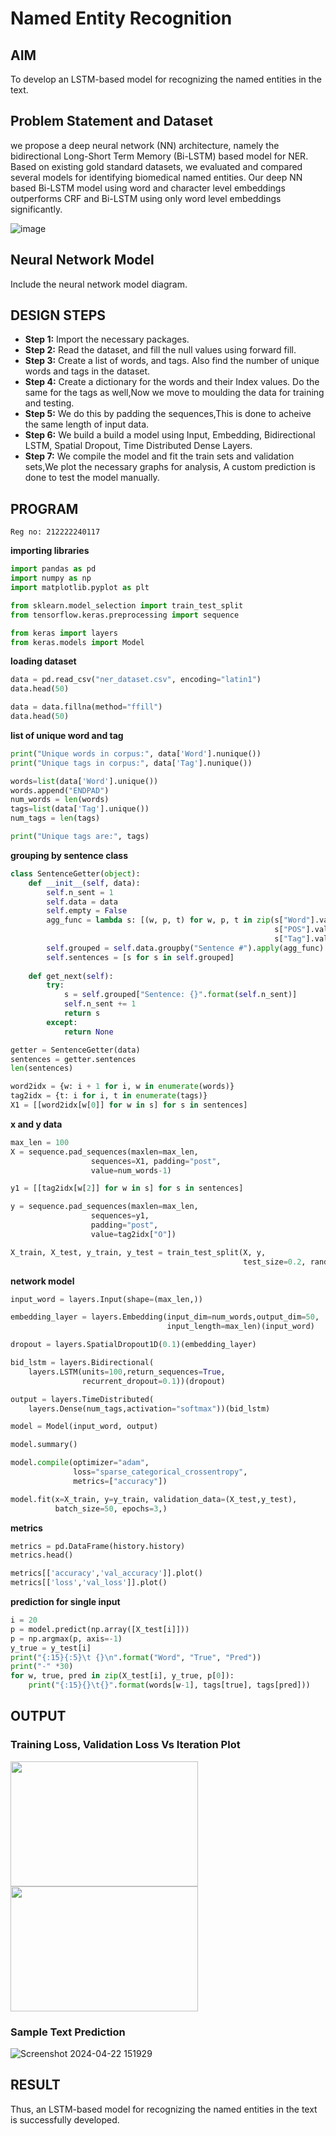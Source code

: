 # Named Entity Recognition

## AIM

To develop an LSTM-based model for recognizing the named entities in the text.

## Problem Statement and Dataset
we propose a deep neural network (NN) architecture, namely the bidirectional Long-Short Term Memory (Bi-LSTM) based model for NER. Based on existing gold standard datasets, we evaluated and compared several models for identifying biomedical named entities. Our deep NN based Bi-LSTM model using word and character level embeddings outperforms CRF and Bi-LSTM using only word level embeddings significantly.

![image](https://user-images.githubusercontent.com/75235813/197328754-b8dde19c-ac9e-4037-b154-907074372a7c.png)


## Neural Network Model

Include the neural network model diagram.

## DESIGN STEPS

-  **Step 1:** Import the necessary packages.
-  **Step 2:** Read the dataset, and fill the null values using forward fill.
-  **Step 3:** Create a list of words, and tags. Also find the number of unique words and tags in the dataset.
-  **Step 4:** Create a dictionary for the words and their Index values. Do the same for the tags as well,Now we move to moulding the data for training and testing.
-  **Step 5:** We do this by padding the sequences,This is done to acheive the same length of input data.
-  **Step 6:** We build a build a model using Input, Embedding, Bidirectional LSTM, Spatial Dropout, Time Distributed Dense Layers.
-  **Step 7:** We compile the model and fit the train sets and validation sets,We plot the necessary graphs for analysis, A custom prediction is done to test the model manually.

## PROGRAM
```Name : Yamunaasri T S
Reg no: 212222240117
```
**importing libraries**
```python
import pandas as pd
import numpy as np
import matplotlib.pyplot as plt

from sklearn.model_selection import train_test_split
from tensorflow.keras.preprocessing import sequence

from keras import layers
from keras.models import Model
```

**loading dataset**
```python
data = pd.read_csv("ner_dataset.csv", encoding="latin1")
data.head(50)

data = data.fillna(method="ffill")
data.head(50)
```

**list of unique word and tag**
```python
print("Unique words in corpus:", data['Word'].nunique())
print("Unique tags in corpus:", data['Tag'].nunique())

words=list(data['Word'].unique())
words.append("ENDPAD")
num_words = len(words)
tags=list(data['Tag'].unique())
num_tags = len(tags)

print("Unique tags are:", tags)
```

**grouping by sentence class**
```python
class SentenceGetter(object):
    def __init__(self, data):
        self.n_sent = 1
        self.data = data
        self.empty = False
        agg_func = lambda s: [(w, p, t) for w, p, t in zip(s["Word"].values.tolist(),
                                                           s["POS"].values.tolist(),
                                                           s["Tag"].values.tolist())]
        self.grouped = self.data.groupby("Sentence #").apply(agg_func)
        self.sentences = [s for s in self.grouped]
    
    def get_next(self):
        try:
            s = self.grouped["Sentence: {}".format(self.n_sent)]
            self.n_sent += 1
            return s
        except:
            return None
```
```python
getter = SentenceGetter(data)
sentences = getter.sentences
len(sentences)

word2idx = {w: i + 1 for i, w in enumerate(words)}
tag2idx = {t: i for i, t in enumerate(tags)}
X1 = [[word2idx[w[0]] for w in s] for s in sentences]
```

**x and y data**
```python
max_len = 100
X = sequence.pad_sequences(maxlen=max_len,
                  sequences=X1, padding="post",
                  value=num_words-1)

y1 = [[tag2idx[w[2]] for w in s] for s in sentences]

y = sequence.pad_sequences(maxlen=max_len,
                  sequences=y1,
                  padding="post",
                  value=tag2idx["O"])

X_train, X_test, y_train, y_test = train_test_split(X, y,
                                                    test_size=0.2, random_state=1)
```

**network model**
```python
input_word = layers.Input(shape=(max_len,))

embedding_layer = layers.Embedding(input_dim=num_words,output_dim=50,
                                   input_length=max_len)(input_word)

dropout = layers.SpatialDropout1D(0.1)(embedding_layer)

bid_lstm = layers.Bidirectional(
    layers.LSTM(units=100,return_sequences=True,
                recurrent_dropout=0.1))(dropout)

output = layers.TimeDistributed(
    layers.Dense(num_tags,activation="softmax"))(bid_lstm)

model = Model(input_word, output)  

model.summary()

model.compile(optimizer="adam",
              loss="sparse_categorical_crossentropy",
              metrics=["accuracy"])

model.fit(x=X_train, y=y_train, validation_data=(X_test,y_test),
          batch_size=50, epochs=3,)
```

**metrics**
```python
metrics = pd.DataFrame(history.history)
metrics.head()

metrics[['accuracy','val_accuracy']].plot()
metrics[['loss','val_loss']].plot()
```

**prediction for single input**
```python
i = 20
p = model.predict(np.array([X_test[i]]))
p = np.argmax(p, axis=-1)
y_true = y_test[i]
print("{:15}{:5}\t {}\n".format("Word", "True", "Pred"))
print("-" *30)
for w, true, pred in zip(X_test[i], y_true, p[0]):
    print("{:15}{}\t{}".format(words[w-1], tags[true], tags[pred]))
```

## OUTPUT

### Training Loss, Validation Loss Vs Iteration Plot
<p float="left">
  <img  src="https://github.com/Kaushika-Anandh/named-entity-recognition/blob/main/3.png" width="300" height="200">
  <img  src="https://github.com/Kaushika-Anandh/named-entity-recognition/blob/main/4.png" width="300" height="200">
</p>

### Sample Text Prediction
![Screenshot 2024-04-22 151929](https://github.com/Yamunaasri/named-entity-recognition/assets/115707860/699279d0-b252-4d5f-b88c-bd434f07d1ba)

## RESULT
Thus, an LSTM-based model for recognizing the named entities in the text is successfully developed.
